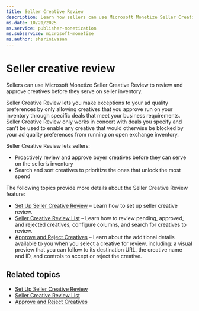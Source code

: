 ```yaml
---
title: Seller Creative Review
description: Learn how sellers can use Microsoft Monetize Seller Creative Review to review and approve creatives before they serve on seller inventory, and search and sort creatives.
ms.date: 10/21/2025
ms.service: publisher-monetization
ms.subservice: microsoft-monetize
ms.author: shsrinivasan
---
```



# Seller creative review

Sellers can use Microsoft Monetize Seller Creative Review to review and approve creatives before they serve on seller inventory.

Seller Creative Review lets you make exceptions to your ad quality preferences by only allowing creatives that you approve run on your inventory through specific deals that meet your business requirements. Seller Creative Review only works in concert with deals you specify and can’t be used to enable any creative that would otherwise be blocked by your ad quality preferences from running on open exchange inventory.

Seller Creative Review lets sellers:

- Proactively review and approve buyer creatives before they can serve on the seller’s inventory
- Search and sort creatives to prioritize the ones that unlock the most spend

The following topics provide more details about the Seller Creative Review feature:

- [Set Up Seller Creative Review](set-up-seller-creative-review.md) – Learn how to set up seller creative review.
- [Seller Creative Review List](seller-creative-review-list.md) – Learn how to review pending, approved, and rejected creatives, configure columns, and search for creatives to review.
- [Approve and Reject Creatives](approve-and-reject-creatives.md) – Learn about the additional details available to you when you select a creative for review, including: a visual preview that you can follow to its destination URL, the creative name and ID, and controls to accept or reject the creative.

## Related topics

- [Set Up Seller Creative Review](set-up-seller-creative-review.md)
- [Seller Creative Review List](seller-creative-review-list.md)
- [Approve and Reject Creatives](approve-and-reject-creatives.md)
